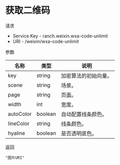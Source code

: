 # 获取二维码

请求
- Service Key - ranch.weixin.wxa-code-unlimit
- URI - /weixin/wxa-code-unlimit

参数

|名称|类型|说明|
|---|---|---|
|key|string|加密算法的初始向量。|
|scene|string|场景。|
|page|string|页面。|
|width|int|宽度。|
|autoColor|boolean|自动配置线条颜色。|
|lineColor|string|线条颜色。|
|hyaline|boolean|是否透明底色。|

返回
```
"图片URI"
```
